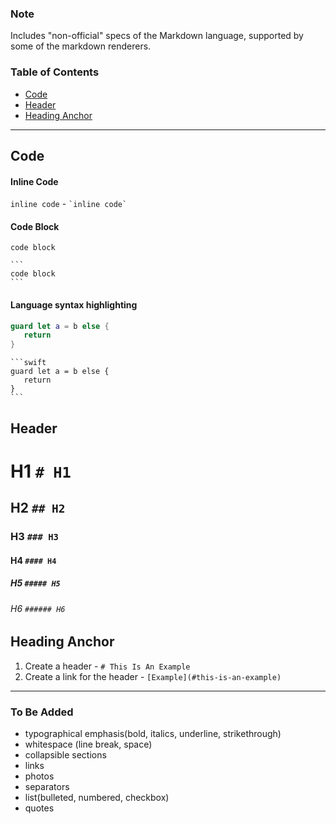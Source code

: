 

### Note
Includes "non-official" specs of the Markdown language, supported by some of the markdown renderers.

### Table of Contents
- [Code](#code)
- [Header](#header)
- [Heading Anchor](#heading-anchor)
---
## Code 
#### Inline Code <br/>
`inline code` - `` `inline code` ``
#### Code Block <br/>
```
code block
```
````
```
code block
```
````
#### Language syntax highlighting <br/>
```swift 
guard let a = b else {
   return 
}
```

````
```swift 
guard let a = b else {
   return 
}
```
````

## Header
# H1 `# H1`
## H2 `## H2`
### H3 `### H3`
#### H4 `#### H4`
##### H5 `##### H5`
###### H6 `###### H6`

## Heading Anchor
1. Create a header - `# This Is An Example`
2. Create a link for the header - `[Example](#this-is-an-example)`

---
### To Be Added
- typographical emphasis(bold, italics, underline, strikethrough)
- whitespace (line break, space)
- collapsible sections
- links
- photos
- separators
- list(bulleted, numbered, checkbox)
- quotes
